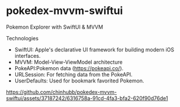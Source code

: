 # pokedex-mvvm-swiftui
Pokemon Explorer with SwiftUI & MVVM

Technologies
* SwiftUI: Apple's declarative UI framework for building modern iOS interfaces.
* MVVM: Model-View-ViewModel architecture
* PokeAPI:Pokemon data (https://pokeapi.co/).
* URLSession: For fetching data from the PokeAPI.
* UserDefaults: Used for bookmark favorited Pokemon.

https://github.com/chinhubb/pokedex-mvvm-swiftui/assets/37187242/6316758a-91cd-4fa3-bfa2-620f90d76de1

